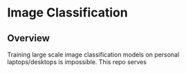 # Image Classification
## Overview
Training large scale image classification models on personal laptops/desktops is impossible. This repo serves 

